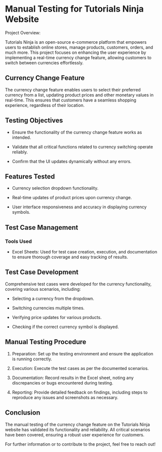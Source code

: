
# Manual Testing for Tutorials Ninja Website

Project Overview:

Tutorials Ninja is an open-source e-commerce platform that empowers users to establish online stores, manage products, customers, orders, and much more. This project focuses on enhancing the user experience by implementing a real-time currency change feature, allowing customers to switch between currencies effortlessly.


## Currency Change Feature

The currency change feature enables users to select their preferred currency from a list, updating product prices and other monetary values in real-time. This ensures that customers have a seamless shopping experience, regardless of their location.
## Testing Objectives

- Ensure the functionality of the currency change feature works as intended.

- Validate that all critical functions related to currency switching operate reliably.

- Confirm that the UI updates dynamically without any errors.
## Features Tested


- Currency selection dropdown functionality.

- Real-time updates of product prices upon currency change.

- User interface responsiveness and accuracy in displaying currency symbols.



## Test Case Management

### Tools Used

- Excel Sheets: Used for test case creation, execution, and documentation to ensure thorough coverage and easy tracking of results.



## Test Case Development

Comprehensive test cases were developed for the currency functionality, covering various scenarios, including:

- Selecting a currency from the dropdown.

- Switching currencies multiple times.

- Verifying price updates for various products.

- Checking if the correct currency symbol is displayed.

## Manual Testing Procedure

1. Preparation: Set up the testing environment and ensure the application is running correctly.

2. Execution: Execute the test cases as per the documented scenarios.

3. Documentation: Record results in the Excel sheet, noting any discrepancies or bugs encountered during testing.

4. Reporting: Provide detailed feedback on findings, including steps to reproduce any issues and screenshots as necessary.




## Conclusion

The manual testing of the currency change feature on the Tutorials Ninja website has validated its functionality and reliability. All critical scenarios have been covered, ensuring a robust user experience for customers.


For further information or to contribute to the project, feel free to reach out!

